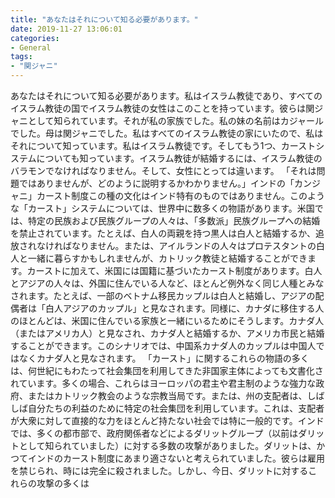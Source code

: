 ```yaml
---
title: "あなたはそれについて知る必要があります。"
date: 2019-11-27 13:06:01
categories:
- General
tags:
- "関ジャニ"
---
```


あなたはそれについて知る必要があります。私はイスラム教徒であり、すべてのイスラム教徒の国でイスラム教徒の女性はこのことを持っています。彼らは関ジャニとして知られています。それが私の家族でした。私の妹の名前はカジャールでした。母は関ジャニでした。私はすべてのイスラム教徒の家にいたので、私はそれについて知っています。私はイスラム教徒です。そしてもう1つ、カーストシステムについても知っています。イスラム教徒が結婚するには、イスラム教徒のバラモンでなければなりません。そして、女性にとっては違います。 「それは問題ではありませんが、どのように説明するかわかりません。」インドの「カンジャニ」カースト制度この種の文化はインド特有のものではありません。このような「カースト」システムについては、世界中に数多くの物語があります。米国では、特定の民族および民族グループの人々は、「多数派」民族グループへの結婚を禁止されています。たとえば、白人の両親を持つ黒人は白人と結婚するか、追放されなければなりません。または、アイルランドの人々はプロテスタントの白人と一緒に暮らすかもしれませんが、カトリック教徒と結婚することができます。カーストに加えて、米国には国籍に基づいたカースト制度があります。白人とアジアの人々は、外国に住んでいる人など、ほとんど例外なく同じ人種とみなされます。たとえば、一部のベトナム移民カップルは白人と結婚し、アジアの配偶者は「白人アジアのカップル」と見なされます。同様に、カナダに移住する人のほとんどは、米国に住んでいる家族と一緒にいるためにそうします。カナダ人（またはアメリカ人）と見なされ、カナダ人と結婚するか、アメリカ市民と結婚することができます。このシナリオでは、中国系カナダ人のカップルは中国人ではなくカナダ人と見なされます。 「カースト」に関するこれらの物語の多くは、何世紀にもわたって社会集団を利用してきた非国家主体によっても文書化されています。多くの場合、これらはヨーロッパの君主や君主制のような強力な政府、またはカトリック教会のような宗教当局です。または、州の支配者は、しばしば自分たちの利益のために特定の社会集団を利用しています。これは、支配者が大衆に対して直接的な力をほとんど持たない社会では特に一般的です。インドでは、多くの都市部で、政府関係者などによるダリットグループ（以前はダリットとして知られていました）に対する多数の攻撃がありました。ダリットは、かつてインドのカースト制度にあまり適さないと考えられていました。彼らは雇用を禁じられ、時には完全に殺されました。しかし、今日、ダリットに対するこれらの攻撃の多くは
